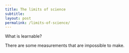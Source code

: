 ```yaml
---
title: The limits of science
subtitle: 
layout: post
permalink: /limits-of-science/
---
```


What is learnable?

There are some measurements that are impossible to make.
